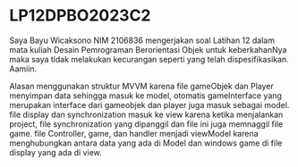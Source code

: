 # LP12DPBO2023C2
Saya Bayu Wicaksono NIM 2106836 mengerjakan soal Latihan 12 dalam mata kuliah Desain Pemrograman Berorientasi Objek untuk keberkahanNya maka saya tidak melakukan kecurangan seperti yang telah dispesifikasikan. Aamiin.

Alasan menggunakan struktur MVVM karena file gameObjek dan Player menyimpan data sehingga masuk ke model, otomatis gameInterface yang merupakan interface dari gameobjek dan player juga masuk sebagai model. file display dan synchronization masuk ke view karena ketika menjalankan project, file synchronization yang dipanggil dan file ini juga memnaggil file game. file Controller, game, dan handler menjadi viewModel karena menghubungkan antara data yang ada di Model dan windows game di file display yang ada di view.
